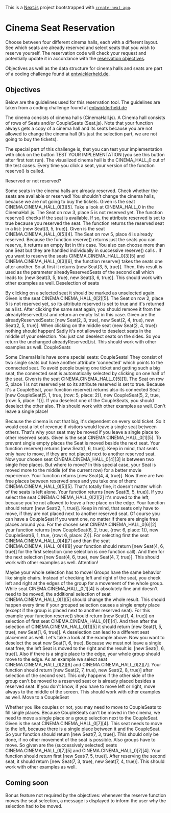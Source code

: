 This is a [Next.js](https://nextjs.org/) project bootstrapped with [`create-next-app`](https://github.com/vercel/next.js/tree/canary/packages/create-next-app).

 <!-- TODO: update readme -->

# Cinema Seat Reservation

Choose between four different cinema halls, each with a different layout.
See which seats are already reserved and select seats that you wish to reserve yourself.
The reservation code will check your request and potentially update it in accordance with the [reservation objectives](##objectives).

Objectives as well as the data structure for cinema halls and seats are part of a coding challenge found at [entwicklerheld.de](https://platform.entwicklerheld.de/).

## Objectives

Below are the guidelines used for this reservation tool. The guidelines are taken from a coding challenge found at [entwicklerheld.de](https://platform.entwicklerheld.de/)

The cinema consists of cinema halls (CinemaHall.js). A Cinema hall consists of rows of Seats and/or CoupleSeats (Seat.js). Note that your function always gets a copy of a cinema hall and its seats because you are not allowed to change the cinema hall (it’s just the selection part, we are not going to buy the tickets).

The special part of this challenge is, that you can test your implementation with click on the button TEST YOUR IMPLEMENTATION (you see this button after first test run). The visualized cinema hall is the CINEMA_HALL_0 out of the test cases. Every time you click a seat, your version of the function reserve() is called.

Reserved or not reserved?

Some seats in the cinema halls are already reserved. Check whether the seats are available or reserved! You shouldn't change the cinema halls, because we are not going to buy the tickets.
Given is the seat CINEMA.CINEMA_HALL_0[3][5].
Take a look at CINEMA_HALL_0 in the CinemaHall.js. The Seat on row 3, place 5 is not reserved yet.
The function reserve() checks if the seat is available. If so, the attribute reserved is set to true because you reserved the seat. The function returns the reserved seat in a list: [new Seat(3, 5, true)].
Given is the seat CINEMA.CINEMA_HALL_0[5][4].
The Seat on row 5, place 4 is already reserved.
Because the function reserve() returns just the seats you can reserve, it returns an empty list in this case.
You also can choose more than one Seat but they are handled individually in successive reserve() calls .
If you want to reserve the seats CINEMA.CINEMA_HALL_0[3][5] and CINEMA.CINEMA_HALL_0[3][6], the function reserve() takes the seats one after another. So at first it returns [new Seat(3, 5, true)]. Then, this result is used as the parameter alreadyReservedSeats of the second call which leads to: [new Seat(3, 5, true), new Seat(3, 6, true)].
This should work with other examples as well.
Deselection of seats

By clicking on a selected seat it should be marked as unselected again.
Given is the seat CINEMA.CINEMA_HALL_0[2][5].
The Seat on row 2, place 5 is not reserved yet, so its attribute reserved is set to true and it's returned as a list.
After clicking the same seat again, you should remove it from the alreadyReservedList and return an empty list in this case.
Given are the alreadyReservedSeats: [new Seat(2, 3, true), new Seat(2, 4, true), new Seat(2, 5, true)].
When clicking on the middle seat (new Seat(2, 4, true)) nothing should happen! Sadly it's not allowed to deselect seats in the middle of your selection. You just can deselect seats on the sides. So you return the unchanged alreadyReservedList.
This should work with other examples as well.
CoupleSeats

Some CinemaHalls have some special seats: CoupleSeats! They consist of two single seats but have another attribute 'connected' which points to the connected seat. To avoid people buying one ticket and getting such a big seat, the connected seat is automatically selected by clicking on one half of the seat.
Given is the seat CINEMA.CINEMA_HALL_0[5][1].
The Seat on row 5, place 1 is not reserved yet so its attribute reserved is set to true. Because it's a CoupleSeat, your function reserve() returns also its connected Seat: [new CoupleSeat(5, 1, true, {row: 5, place: 2}), new CoupleSeat(5, 2, true, {row: 5, place: 1})]. If you deselect one of the CoupleSeats, you should deselect the other also.
This should work with other examples as well.
Don't leave a single place!

Because the cinema is not that big, it's dependent on every sold ticket. So it would cost a lot of revenue if visitors would leave a single seat between others. That's why your seat may be moved if you leave a single place to other reserved seats.
Given is the seat CINEMA.CINEMA_HALL_0[1][5].
To prevent single empty places the Seat is moved beside the next seat. Your function reserve() returns [new Seat(1, 6, true)]. Keep in mind, that seats only have to move, if they are not placed next to another reserved seat.
Now your chosen seat CINEMA.CINEMA_HALL_0[4][3] is between two single free places. But where to move?
In this special case, your Seat is moved more to the middle (of the current row) for a better movie experience. Your function returns [new Seat(4, 4, true)].
Now there are two free places between reserved ones and you take one of them: CINEMA.CINEMA_HALL_0[5][5].
That's totally fine, it doesn't matter which of the seats is left alone. Your function returns [new Seat(5, 5, true)].
If you select the seat CINEMA.CINEMA_HALL_0[2][2] it's moved to the left, because you're not allowed to leave a free place on the edge. Your function should return [new Seat(2, 1, true)]. Keep in mind, that seats only have to move, if they are not placed next to another reserved seat.
Of course you can have a CoupleSeat if you want one, no matter if there are single free places around you. For the chosen seat CINEMA.CINEMA_HALL_0[6][2] your function returns [new CoupleSeat(6, 2, true, {row: 6, place: 1}), new CoupleSeat(6, 1, true, {row: 6, place: 2})].
For selecting first the seat CINEMA.CINEMA_HALL_0[4][7] and than the seat CINEMA.CINEMA_HALL_0[4][8] your function should return [new Seat(4, 6, true)] for the first selection (one selection is one function call).
And then for the next selection [new Seat(4, 6, true), new Seat(4, 7, true)].
This should work with other examples as well.
Attention!

Maybe your whole selection has to move!
Groups have the same behavior like single chairs. Instead of checking left and right of the seat, you check left and right at the edges of the group for a movement of the whole group.
While seat CINEMA.CINEMA_HALL_0[1][4] is absolutely fine and doesn't need to be moved, the additional selection of seat CINEMA.CINEMA_HALL_0[1][5] should change the whole result. This should happen every time if your grouped selection causes a single empty place (except if the group is placed next to another reserved seat).
For this example your function reserve() should return [new Seat(1, 4, true)] on selection of first seat CINEMA.CINEMA_HALL_0[1][4].
And then after the selection of CINEMA.CINEMA_HALL_0[1][5] it should return [new Seat(1, 5, true), new Seat(1, 6, true)].
A deselection can lead to a different seat placement as well. Let's take a look at the example above. Now you want to deselect the seat new Seat(1, 6, true).
Because we must not leave a single seat free, the left Seat is moved to the right and the result is: [new Seat(1, 6, true)].
Also if there is a single place to the edge, your whole group should move to the edge. As an example we select seat CINEMA.CINEMA_HALL_0[2][6] and CINEMA.CINEMA_HALL_0[2][7]. Your function should return [new Seat(2, 7, true), new Seat(2, 8, true)] after selection of the second seat. This only happens if the other side of the group can't be moved to a reserved seat or is already placed besides a reserved seat.
If you don't know, if you have to move left or right, move always to the middle of the screen.
This should work with other examples as well.
Move to a CoupleSeat

Whether you like couples or not, you may need to move to CoupleSeats to fill single places.
Because CoupleSeats can't be moved in the cinema, we need to move a single place or a group selection next to the CoupleSeat.
Given is the seat CINEMA.CINEMA_HALL_0[7][4]. This seat needs to move to the left, because there is a single place between it and the CoupleSeat. So your function should return [new Seat(7, 3, true)]. This should only be done, if no other movement of the seat is possible.
Also groups have to move. So given are the (successively selected) seats CINEMA.CINEMA_HALL_0[7][5] and CINEMA.CINEMA_HALL_0[7][4]. Your function should return first [new Seat(7, 5, true)].
After reserving the second seat, it should return [new Seat(7, 3, true), new Seat(7, 4, true)].
This should work with other examples as well.

## Coming soon

Bonus feature not required by the objectives: whenever the reserve function moves the seat selection, a message is displayed to inform the user why the selection had to be moved.
